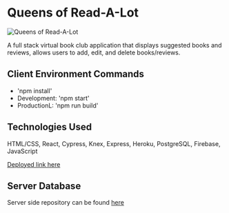 # Queens of Read-A-Lot

![Queens of Read-A-Lot](https://media.giphy.com/media/n4aqBBXQW6DHcVdxcu/200w_d.gif)

A full stack virtual book club application that displays suggested books and reviews, allows users to add, edit, and delete books/reviews.
## Client Environment Commands
- 'npm install'
- Development: 'npm start'
- ProductionL: 'npm run build'

## Technologies Used
HTML/CSS, React, Cypress, Knex, Express, Heroku, PostgreSQL, Firebase, JavaScript

[Deployed link here](https://queens-of-read-a-lot.firebaseapp.com/)

## Server Database
Server side repository can be found [here](https://github.com/fionwan/tower-server)
